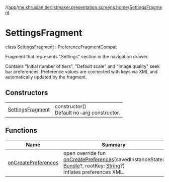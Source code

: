 //[app](../../../index.md)/[me.khruslan.tierlistmaker.presentation.screens.home](../index.md)/[SettingsFragment](index.md)

# SettingsFragment

class [SettingsFragment](index.md) : [PreferenceFragmentCompat](https://developer.android.com/reference/kotlin/androidx/preference/PreferenceFragmentCompat.html)

Fragment that represents &quot;Settings&quot; section in the navigation drawer.

Contains &quot;Initial number of tiers&quot;, &quot;Default scale&quot; and &quot;Image quality&quot; seek bar preferences. Preference values are connected with keys via XML and automatically updated by the fragment.

## Constructors

| | |
|---|---|
| [SettingsFragment](-settings-fragment.md) | constructor()<br>Default no-arg constructor. |

## Functions

| Name | Summary |
|---|---|
| [onCreatePreferences](on-create-preferences.md) | open override fun [onCreatePreferences](on-create-preferences.md)(savedInstanceState: [Bundle](https://developer.android.com/reference/kotlin/android/os/Bundle.html)?, rootKey: [String](https://kotlinlang.org/api/latest/jvm/stdlib/kotlin/-string/index.html)?)<br>Inflates preferences XML. |
